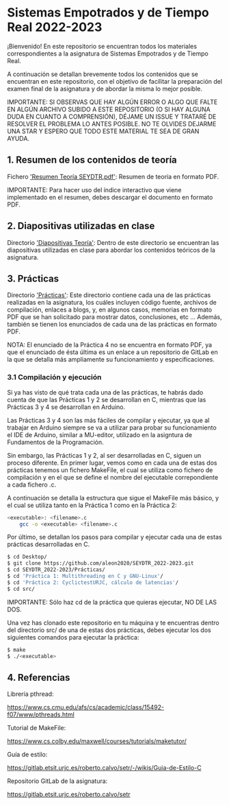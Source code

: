 # Sistemas Empotrados y de Tiempo Real 2022-2023

¡Bienvenido! En este repositorio se encuentran todos los materiales correspondientes a la asignatura de Sistemas Empotrados y de Tiempo Real.

A continuación se detallan brevemente todos los contenidos que se encuentran en este repositorio, con el objetivo de facilitar la preparación del examen final de la asignatura y de abordar la misma lo mejor posible.

IMPORTANTE: SI OBSERVAS QUE HAY ALGÚN ERROR O ALGO QUE FALTE EN ALGÚN ARCHIVO SUBIDO A ESTE REPOSITORIO (O SI HAY ALGUNA DUDA EN CUANTO A COMPRENSIÓN), DÉJAME UN ISSUE Y TRATARÉ DE RESOLVER EL PROBLEMA LO ANTES POSIBLE. NO TE OLVIDES DEJARME UNA STAR Y ESPERO QUE TODO ESTE MATERIAL TE SEA DE GRAN AYUDA.

## 1. Resumen de los contenidos de teoría

Fichero ['Resumen Teoría SEYDTR.pdf'](https://github.com/aleon2020/SEYDTR_2022-2023/blob/main/Resumen%20Teor%C3%ADa%20SEYDTR.pdf): Resumen de teoría en formato PDF.

IMPORTANTE: Para hacer uso del índice interactivo que viene implementado en el resumen, debes descargar el documento en formato PDF.

## 2. Diapositivas utilizadas en clase

Directorio ['Diapositivas Teoría'](https://github.com/aleon2020/SEYDTR_2022-2023/tree/main/Diapositivas%20Teor%C3%ADa): Dentro de este directorio se encuentran las diapositivas utilizadas en clase para abordar los contenidos teóricos de la asignatura.

## 3. Prácticas

Directorio ['Prácticas'](https://github.com/aleon2020/SEYDTR_2022-2023/tree/main/Pr%C3%A1cticas): Este directorio contiene cada una de las prácticas realizadas en la asignatura, los cuáles incluyen código fuente, archivos de compilación, enlaces a blogs, y, en algunos casos, memorias en formato PDF que se han solicitado para mostrar datos, conclusiones, etc ... Además, también se tienen los enunciados de cada una de las prácticas en formato PDF.

NOTA: El enunciado de la Práctica 4 no se encuentra en formato PDF, ya que el enunciado de ésta última es un enlace a un repositorio de GitLab en la que se detalla más ampliamente su funcionamiento y especificaciones.

### 3.1 Compilación y ejecución

Si ya has visto de qué trata cada una de las prácticas, te habrás dado cuenta de que las Prácticas 1 y 2 se desarrollan en C, mientras que las Prácticas 3 y 4 se desarrollan en Arduino. 

Las Prácticas 3 y 4 son las más fáciles de compilar y ejecutar, ya que al trabajar en Arduino siempre se va a utilizar para probar su funcionamiento el IDE de Arduino, similar a MU-editor, utilizado en la asigntura de Fundamentos de la Programación.

Sin embargo, las Prácticas 1 y 2, al ser desarrolladas en C, siguen un proceso diferente. En primer lugar, vemos como en cada una de estas dos prácticas tenemos un fichero MakeFile, el cual se utiliza como fichero de compilación y en el que se define el nombre del ejecutable correpondiente a cada fichero .c.

A continuación se detalla la estructura que sigue el MakeFile más básico, y el cual se utiliza tanto en la Práctica 1 como en la Práctica 2:

```sh
<executable>: <filename>.c
	gcc -o <executable> <filename>.c
```

Por último, se detallan los pasos para compilar y ejecutar cada una de estas prácticas desarrolladas en C. 

```sh
$ cd Desktop/
$ git clone https://github.com/aleon2020/SEYDTR_2022-2023.git
$ cd SEYDTR_2022-2023/Prácticas/
$ cd 'Práctica 1: Multithreading en C y GNU-Linux'/
$ cd 'Práctica 2: CyclictestURJC, cálculo de latencias'/
$ cd src/
```

IMPORTANTE: Sólo haz cd de la práctica que quieras ejecutar, NO DE LAS DOS.

Una vez has clonado este repositorio en tu máquina y te encuentras dentro del directorio src/ de una de estas dos prácticas, debes ejecutar los dos siguientes comandos para ejecutar la práctica:

```sh
$ make
$ ./<executable>
```

## 4. Referencias

Librería pthread:

https://www.cs.cmu.edu/afs/cs/academic/class/15492-f07/www/pthreads.html

Tutorial de MakeFile:

https://www.cs.colby.edu/maxwell/courses/tutorials/maketutor/

Guía de estilo:

https://gitlab.etsit.urjc.es/roberto.calvo/setr/-/wikis/Guia-de-Estilo-C

Repositorio GitLab de la asignatura:

https://gitlab.etsit.urjc.es/roberto.calvo/setr
